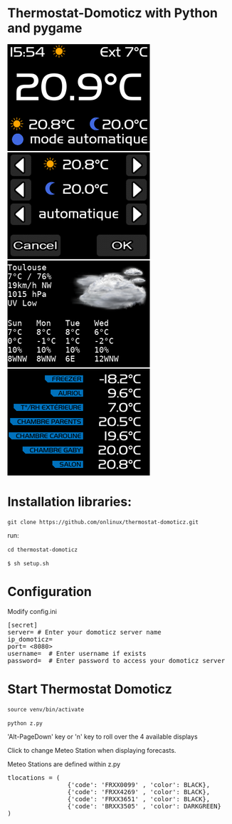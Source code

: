 # Thermostat-Domoticz with Python and pygame

<img  src="/Images/Screenshot_20181229_155406.png" alt=" SVT Thermostat" />
<img  src="/Images/Screenshot_20181229_155153.png" alt=" SVT Thermostat Action screen" />
<img  src="/Images/Screenshot_20181229_155515.png" alt=" SVT Thermostat Forcast screen" />
<img  src="/Images/Screenshot_20181229_155611.png" alt=" SVT Thermostat Probe screen" />

# Installation libraries:

`git clone https://github.com/onlinux/thermostat-domoticz.git`

run:

`cd thermostat-domoticz`

`$ sh setup.sh`

# Configuration

Modify config.ini

<pre>
[secret]
server= # Enter your domoticz server name
ip_domoticz=
port= <8080>
username=  # Enter username if exists
password=  # Enter password to access your domoticz server
</pre>

# Start Thermostat Domoticz

`source venv/bin/activate`

`python z.py`

'Alt-PageDown' key or 'n' key to roll over the 4 available displays

Click to change Meteo Station when displaying forecasts.

Meteo Stations are defined within z.py

<pre>
tlocations = (
				{'code': 'FRXX0099' , 'color': BLACK},
				{'code': 'FRXX4269' , 'color': BLACK},
				{'code': 'FRXX3651' , 'color': BLACK},
				{'code': 'BRXX3505' , 'color': DARKGREEN}
)
